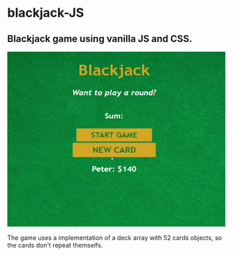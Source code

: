 # blackjack-JS
<h2>Blackjack game using vanilla JS and CSS.</h2>
<img src="./images/ezgif.com-gif-maker.gif" alt="My Project GIF" width="500" height="400">

The game uses a implementation of a deck array with 52 cards objects, so the cards don't repeat themselfs.
